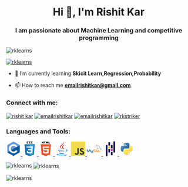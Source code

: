 <h1 align="center">Hi 👋, I'm Rishit Kar</h1>
<h3 align="center">I am  passionate about Machine Learning and competitive programming </h3>


<p align="left"> <img src="https://komarev.com/ghpvc/?username=rklearns&label=Profile%20views&color=0e75b6&style=flat" alt="rklearns" /> </p>

<p align="left"> <a href="https://github.com/ryo-ma/github-profile-trophy"><img src="https://github-profile-trophy.vercel.app/?username=rklearns" alt="rklearns" /></a> </p>

- 🌱 I’m currently learning **Skicit Learn,Regression,Probability**

- 📫 How to reach me **emailrishitkar@gmail.com**

<h3 align="left">Connect with me:</h3>
<p align="left">
<a href="https://linkedin.com/in/rishit kar" target="blank"><img align="center" src="https://raw.githubusercontent.com/rahuldkjain/github-profile-readme-generator/master/src/images/icons/Social/linked-in-alt.svg" alt="rishit kar" height="30" width="40" /></a>
<a href="https://www.codechef.com/users/emailrishitkar" target="blank"><img align="center" src="https://cdn.jsdelivr.net/npm/simple-icons@3.1.0/icons/codechef.svg" alt="emailrishitkar" height="30" width="40" /></a>
<a href="https://codeforces.com/profile/emailrishitkar" target="blank"><img align="center" src="https://raw.githubusercontent.com/rahuldkjain/github-profile-readme-generator/master/src/images/icons/Social/codeforces.svg" alt="emailrishitkar" height="30" width="40" /></a>
<a href="https://www.leetcode.com/rkstriker" target="blank"><img align="center" src="https://raw.githubusercontent.com/rahuldkjain/github-profile-readme-generator/master/src/images/icons/Social/leet-code.svg" alt="rkstriker" height="30" width="40" /></a>
</p>

<h3 align="left">Languages and Tools:</h3>
<p align="left"> <a href="https://www.cprogramming.com/" target="_blank" rel="noreferrer"> <img src="https://raw.githubusercontent.com/devicons/devicon/master/icons/c/c-original.svg" alt="c" width="40" height="40"/> </a> <a href="https://www.w3schools.com/css/" target="_blank" rel="noreferrer"> <img src="https://raw.githubusercontent.com/devicons/devicon/master/icons/css3/css3-original-wordmark.svg" alt="css3" width="40" height="40"/> </a> <a href="https://www.w3.org/html/" target="_blank" rel="noreferrer"> <img src="https://raw.githubusercontent.com/devicons/devicon/master/icons/html5/html5-original-wordmark.svg" alt="html5" width="40" height="40"/> </a> <a href="https://www.java.com" target="_blank" rel="noreferrer"> <img src="https://raw.githubusercontent.com/devicons/devicon/master/icons/java/java-original.svg" alt="java" width="40" height="40"/> </a> <a href="https://developer.mozilla.org/en-US/docs/Web/JavaScript" target="_blank" rel="noreferrer"> <img src="https://raw.githubusercontent.com/devicons/devicon/master/icons/javascript/javascript-original.svg" alt="javascript" width="40" height="40"/> </a> <a href="https://www.mysql.com/" target="_blank" rel="noreferrer"> <img src="https://raw.githubusercontent.com/devicons/devicon/master/icons/mysql/mysql-original-wordmark.svg" alt="mysql" width="40" height="40"/> </a> <a href="https://pandas.pydata.org/" target="_blank" rel="noreferrer"> <img src="https://raw.githubusercontent.com/devicons/devicon/2ae2a900d2f041da66e950e4d48052658d850630/icons/pandas/pandas-original.svg" alt="pandas" width="40" height="40"/> </a> <a href="https://www.python.org" target="_blank" rel="noreferrer"> <img src="https://raw.githubusercontent.com/devicons/devicon/master/icons/python/python-original.svg" alt="python" width="40" height="40"/> </a> </p>

<p><img align="left" src="https://github-readme-stats.vercel.app/api/top-langs?username=rklearns&show_icons=true&locale=en&layout=compact" alt="rklearns" /></p>

<p>&nbsp;<img align="center" src="https://github-readme-stats.vercel.app/api?username=rklearns&show_icons=true&locale=en" alt="rklearns" /></p>

<p><img align="center" src="https://github-readme-streak-stats.herokuapp.com/?user=rklearns&" alt="rklearns" /></p>
